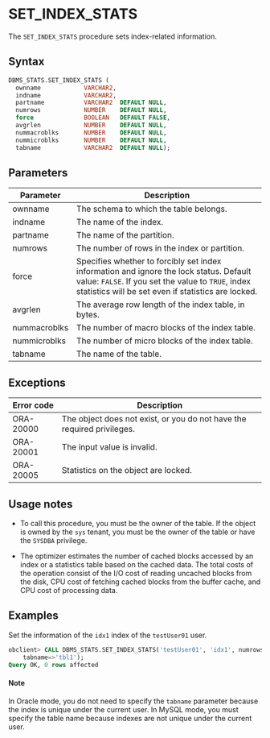 # SET_INDEX_STATS

The `SET_INDEX_STATS` procedure sets index-related information.

## Syntax

```sql
DBMS_STATS.SET_INDEX_STATS (
  ownname            VARCHAR2,
  indname            VARCHAR2,
  partname           VARCHAR2  DEFAULT NULL,
  numrows            NUMBER    DEFAULT NULL,
  force              BOOLEAN   DEFAULT FALSE,
  avgrlen            NUMBER    DEFAULT NULL,
  nummacroblks       NUMBER    DEFAULT NULL,
  nummicroblks       NUMBER    DEFAULT NULL,
  tabname            VARCHAR2  DEFAULT NULL);
```

## Parameters

| Parameter    | Description                                                                                                                                                                                          |
|--------------|------------------------------------------------------------------------------------------------------------------------------------------------------------------------------------------------------|
| ownname      | The schema to which the table belongs.                                                                                                                                                               |
| indname      | The name of the index.                                                                                                                                                                               |
| partname     | The name of the partition.                                                                                                                                                                           |
| numrows      | The number of rows in the index or partition.                                                                                                                                                        |
| force        | Specifies whether to forcibly set index information and ignore the lock status. Default value: `FALSE`.  If you set the value to `TRUE`, index statistics will be set even if statistics are locked. |
| avgrlen      | The average row length of the index table, in bytes.                                                                                                                                                 |
| nummacroblks | The number of macro blocks of the index table.                                                                                                                                                       |
| nummicroblks | The number of micro blocks of the index table.                                                                                                                                                       |
| tabname      | The name of the table.                                                                                                                                                                               |



## Exceptions

| Error code | Description                                                            |
|------------|------------------------------------------------------------------------|
| ORA-20000  | The object does not exist, or you do not have the required privileges. |
| ORA-20001  | The input value is invalid.                                            |
| ORA-20005  | Statistics on the object are locked.                                   |



## Usage notes

* To call this procedure, you must be the owner of the table. If the object is owned by the `sys` tenant, you must be the owner of the table or have the `SYSDBA` privilege.

* The optimizer estimates the number of cached blocks accessed by an index or a statistics table based on the cached data. The total costs of the operation consist of the I/O cost of reading uncached blocks from the disk, CPU cost of fetching cached blocks from the buffer cache, and CPU cost of processing data.


## Examples

Set the information of the `idx1` index of the `testUser01` user.

```sql
obclient> CALL DBMS_STATS.SET_INDEX_STATS('testUser01', 'idx1', numrows=>10, avgrlen=>10，  
    tabname=>'tbl1');
Query OK, 0 rows affected
```

<main id="notice" type='explain'>
    <h4>Note</h4>
    <p>In Oracle mode, you do not need to specify the <code>tabname</code> parameter because the index is unique under the current user. In MySQL mode, you must specify the table name because indexes are not unique under the current user. </p>
  </main>
